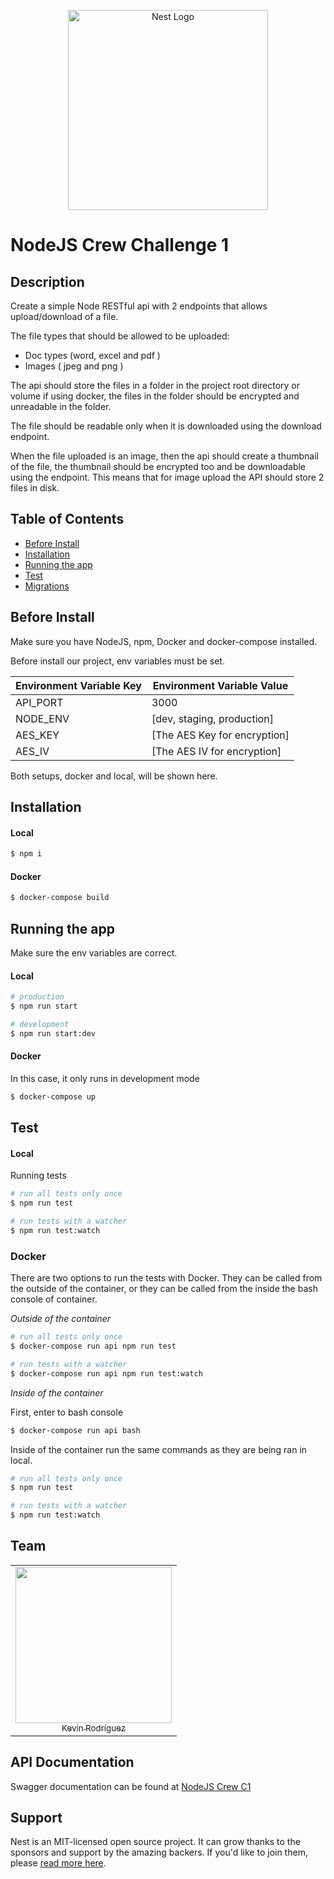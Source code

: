 <p align="center">
  <a href="http://nestjs.com/" target="blank"><img src="https://nestjs.com/img/logo_text.svg" width="320" alt="Nest Logo" /></a>
</p>

# NodeJS Crew Challenge 1

## Description

Create a simple Node RESTful api with 2 endpoints that allows upload/download of a file.

The file types that should be allowed to be uploaded:

- Doc types (word, excel and pdf )
- Images ( jpeg and png )

The api should store the files in a folder in the project root directory or volume if using docker, the files in the folder should be encrypted and unreadable in the folder.

The file should be readable only when it is downloaded using the download endpoint.

When the file uploaded is an image, then the api should create a thumbnail of the file, the thumbnail should be encrypted too and be downloadable using the endpoint. This means that for image upload the API should store 2 files in disk.

## Table of Contents

- [Before Install](#before-install)
- [Installation](#installation)
- [Running the app](#running-the-app)
- [Test](#test)
- [Migrations](#migrations)

## Before Install

Make sure you have NodeJS, npm, Docker and docker-compose installed.

Before install our project, env variables must be set.

<center>

| Environment Variable Key | Environment Variable Value   |
| ------------------------ | ---------------------------- |
| API_PORT                 | 3000                         |
| NODE_ENV                 | [dev, staging, production]   |
| AES_KEY                  | [The AES Key for encryption] |
| AES_IV                   | [The AES IV for encryption]  |

</center>

Both setups, docker and local, will be shown here.

## Installation

#### Local

```bash
$ npm i
```

#### Docker

```bash
$ docker-compose build
```

## Running the app

Make sure the env variables are correct.

#### Local

```bash
# production
$ npm run start

# development
$ npm run start:dev
```

#### Docker

In this case, it only runs in development mode

```bash
$ docker-compose up
```

## Test

#### Local

Running tests

```bash
# run all tests only once
$ npm run test

# run tests with a watcher
$ npm run test:watch
```

### Docker

There are two options to run the tests with Docker. They can be called from the outside of the container, or they can be called from the inside the bash console of container.

_Outside of the container_

```bash
# run all tests only once
$ docker-compose run api npm run test

# run tests with a watcher
$ docker-compose run api npm run test:watch
```

_Inside of the container_

First, enter to bash console

```bash
$ docker-compose run api bash
```

Inside of the container run the same commands as they are being ran in local.

```bash
# run all tests only once
$ npm run test

# run tests with a watcher
$ npm run test:watch
```

## Team

<table>
   <tr>
      <td align="center">
         <a href="https://github.com/KevinARE29">
         <img src="https://avatars1.githubusercontent.com/u/22019795?v=4" width="250" />
         <br />
         <sub>Kevin Rodríguez</sub>
         </a>
      </td>
   </tr>
</table>

## API Documentation

Swagger documentation can be found at [NodeJS Crew C1](https://node-crew-c1.herokuapp.com/api/docs/)

## Support

Nest is an MIT-licensed open source project. It can grow thanks to the sponsors and support by the amazing backers. If you'd like to join them, please [read more here](https://docs.nestjs.com/support).
